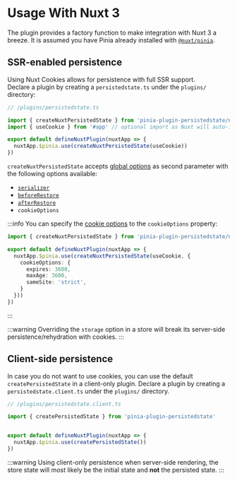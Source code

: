 # Usage With Nuxt 3

The plugin provides a factory function to make integration with Nuxt 3 a breeze. It is assumed you have Pinia already installed with [`@nuxt/pinia`](https://pinia.vuejs.org/ssr/nuxt.html).

## SSR-enabled persistence

Using Nuxt Cookies allows for persistence with full SSR support.   
Declare a plugin by creating a `persistedstate.ts` under the `plugins/` directory:

```ts
// /plugins/persistedstate.ts

import { createNuxtPersistedState } from 'pinia-plugin-persistedstate/nuxt'
import { useCookie } from '#app' // optional import as Nuxt will auto-import it

export default defineNuxtPlugin(nuxtApp => {
  nuxtApp.$pinia.use(createNuxtPersistedState(useCookie))
})
```

`createNuxtPersistedState` accepts [global options](/guide/advanced#global-persistence-options) as second parameter with the following options available:

- [`serializer`](/guide/config#serializer)
- [`beforeRestore`](/guide/config#beforeRestore)
- [`afterRestore`](/guide/config#afterRestore)
- `cookieOptions`

:::info
You can specify the [cookie options](https://v3.nuxtjs.org/api/composables/use-cookie#options) to the `cookieOptions` property:

```ts
import { createNuxtPersistedState } from 'pinia-plugin-persistedstate/nuxt'

export default defineNuxtPlugin(nuxtApp => {
  nuxtApp.$pinia.use(createNuxtPersistedState(useCookie, {
    cookieOptions: {
      expires: 3600, 
      maxAge: 3600,
      sameSite: 'strict',
    }
  }))
})
```
:::

:::warning
Overriding the `storage` option in a store will break its server-side persistence/rehydration with cookies.
:::

## Client-side persistence

In case you do not want to use cookies, you can use the default `createPersistedState` in a client-only plugin.
Declare a plugin by creating a `persistedstate.client.ts` under the `plugins/` directory.

```ts
// /plugins/persistedstate.client.ts

import { createPersistedState } from 'pinia-plugin-persistedstate'


export default defineNuxtPlugin(nuxtApp => {
  nuxtApp.$pinia.use(createPersistedState())
})
```

:::warning
Using client-only persistence when server-side rendering, the store state will most likely be the initial state and **not** the persisted state.
:::
